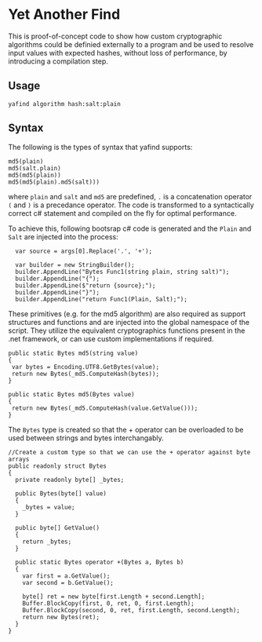 # Yet Another Find

This is proof-of-concept code to show how custom cryptographic algorithms could be definied externally to a program and be used to resolve input values with expected hashes, without loss of performance, by introducing a compilation step.

## Usage

`yafind algorithm hash:salt:plain`

## Syntax 

The following is the types of syntax that yafind supports:

```
md5(plain)
md5(salt.plain)
md5(md5(plain))
md5(md5(plain).md5(salt)))
```

where `plain` and `salt` and `md5` are predefined, `.` is a concatenation operator `(` and `)` is a precedance operator. The code is transformed to a syntactically correct c# statement and compiled on the fly for optimal performance.

To achieve this, following bootsrap c# code is generated and the `Plain` and `Salt` are injected into the process:
```
  var source = args[0].Replace('.', '+');

  var builder = new StringBuilder();
  builder.AppendLine("Bytes Func1(string plain, string salt)");
  builder.AppendLine("{");
  builder.AppendLine($"return {source};");
  builder.AppendLine("}");
  builder.AppendLine("return Func1(Plain, Salt);");
 ```
 
These primitives (e.g. for the md5 algorithm) are also required as support structures and functions and are injected into the global namespace of the script. They utilize the equivalent cryptographics functions present in the .net framework, or can use custom implementations if required.
 
 ```
public static Bytes md5(string value)
{
  var bytes = Encoding.UTF8.GetBytes(value);
  return new Bytes(_md5.ComputeHash(bytes));
}

public static Bytes md5(Bytes value)
{
  return new Bytes(_md5.ComputeHash(value.GetValue()));
}
```
  
The `Bytes` type is created so that the + operator can be overloaded to be used between strings and bytes interchangably.
```
//Create a custom type so that we can use the + operator against byte arrays
public readonly struct Bytes
{
  private readonly byte[] _bytes;

  public Bytes(byte[] value)
  {
    _bytes = value;
  }

  public byte[] GetValue()
  {
    return _bytes;
  }

  public static Bytes operator +(Bytes a, Bytes b)
  {
    var first = a.GetValue();
    var second = b.GetValue();

    byte[] ret = new byte[first.Length + second.Length];
    Buffer.BlockCopy(first, 0, ret, 0, first.Length);
    Buffer.BlockCopy(second, 0, ret, first.Length, second.Length);
    return new Bytes(ret);
  }
}
```
